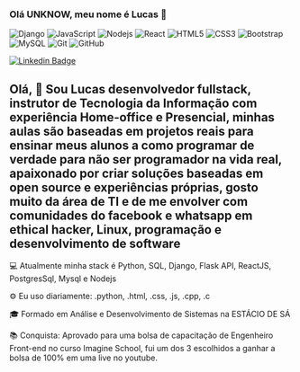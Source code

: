 ### Olá UNKNOW, meu nome é Lucas  👋

![Django](https://img.shields.io/badge/-Django-092E20?style=flat-square&logo=Django)
![JavaScript](https://img.shields.io/badge/-JavaScript-black?style=flat-square&logo=javascript)
![Nodejs](https://img.shields.io/badge/-Nodejs-339933?style=flat-square&logo=Node.js&logoColor=white)
![React](https://img.shields.io/badge/-React-61DAFB?style=flat-square&logo=React&logoColor=white)
![HTML5](https://img.shields.io/badge/-HTML5-E34F26?style=flat-square&logo=html5&logoColor=white)
![CSS3](https://img.shields.io/badge/-CSS3-1572B6?style=flat-square&logo=css3)
![Bootstrap](https://img.shields.io/badge/-Bootstrap-563D7C?style=flat-square&logo=bootstrap&logoColor=white)
![MySQL](https://img.shields.io/badge/-MySQL-4479A1?style=flat-square&logo=mysql&logoColor=white)
![Git](https://img.shields.io/badge/-Git-black?style=flat-square&logo=git)
![GitHub](https://img.shields.io/badge/-GitHub-181717?style=flat-square&logo=github)

[![Linkedin Badge](https://img.shields.io/badge/-LucasAlencarMiranda-blue?style=flat-square&logo=Linkedin&logoColor=white&link=https://www.linkedin.com/in/lucas-alencar-miranda-87a231113/)](https://www.linkedin.com/in/lucas-alencar-miranda-87a231113/)

<h2>Olá, 👋
Sou Lucas desenvolvedor fullstack, instrutor de Tecnologia da Informação com experiência Home-office e Presencial, minhas aulas são baseadas em projetos reais para ensinar meus alunos a como programar de verdade para não ser programador na vida real, apaixonado por criar soluções baseadas em open source e experiências próprias, gosto muito da área de TI e de me envolver com comunidades do facebook e whatsapp em ethical hacker, Linux,  programação e desenvolvimento de software</h2>

<p>💻 Atualmente minha stack é Python,  SQL,  Django, Flask API, ReactJS, PostgresSql, Mysql e Nodejs</p>
<p>⚙️ Eu uso diariamente: .python, .html, .css, .js, .cpp, .c </p>
<p>🎓 Formado em Análise e Desenvolvimento de Sistemas na ESTÁCIO DE SÁ</p>
<p>📚 Conquista: Aprovado para uma bolsa de capacitação de Engenheiro Front-end no curso Imagine School, fui um dos 3 escolhidos a ganhar a bolsa de 100% em uma live no youtube.</p>

 

